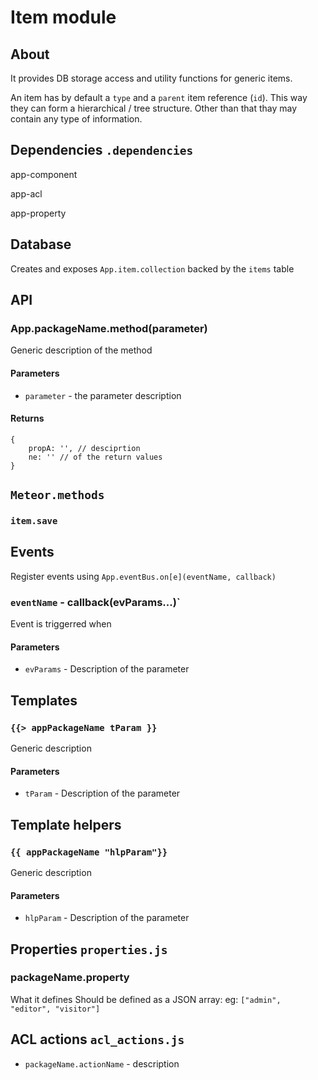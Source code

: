 # Item module


## About

It provides DB storage access and utility functions for generic items.

An item has by default a `type` and a `parent` item reference (`id`).
This way they can form a hierarchical / tree structure. Other than that thay may contain any type of information.


## Dependencies  `.dependencies`

app-component

app-acl

app-property


## Database

Creates and exposes `App.item.collection` backed by the `items` table


## API

### App.packageName.method(parameter)

Generic description of the method

#### Parameters

* `parameter` - the parameter description

#### Returns


    {
    	propA: '', // desciprtion
    	ne: '' // of the return values
    }

## `Meteor.methods`

### `item.save`

## Events

Register events using `App.eventBus.on[e](eventName, callback)`

### `eventName` - callback(evParams...)`

Event is triggerred when

#### Parameters

* `evParams` - Description of the parameter


## Templates

### `{{> appPackageName tParam }}`

Generic description

#### Parameters

* `tParam` - Description of the parameter


## Template helpers

### `{{ appPackageName "hlpParam"}}`

Generic description

#### Parameters

* `hlpParam` - Description of the parameter


## Properties  `properties.js`

### packageName.property

What it defines
Should be defined as a JSON array: eg: `["admin", "editor", "visitor"]`


## ACL actions `acl_actions.js`

* `packageName.actionName` - description
